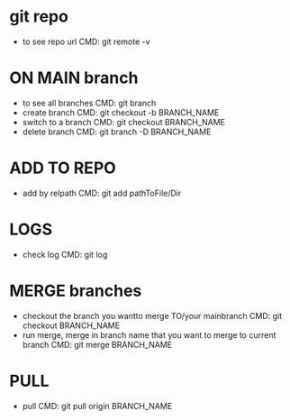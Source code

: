 # git repo
- to see repo url
    CMD: git remote -v


# ON MAIN branch
- to see all branches
    CMD: git branch
- create branch
    CMD: git checkout -b BRANCH_NAME
- switch to a branch
    CMD: git checkout BRANCH_NAME
- delete branch
    CMD: git branch -D BRANCH_NAME

# ADD TO REPO
- add by relpath
    CMD: git add pathToFile/Dir

# LOGS
- check log
    CMD: git log


# MERGE branches
- checkout the branch you wantto merge TO/your mainbranch
    CMD: git checkout BRANCH_NAME
- run merge, merge in branch name that you want to merge to current branch
    CMD: git merge BRANCH_NAME

# PULL
- pull 
    CMD: git pull origin BRANCH_NAME
    
